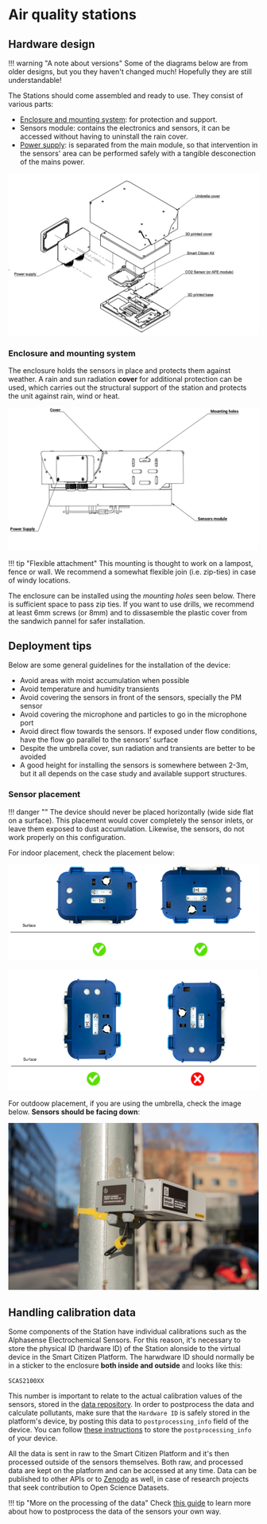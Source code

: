 # Air quality stations

## Hardware design

!!! warning "A note about versions"
    Some of the diagrams below are from older designs, but you they haven't changed much! Hopefully they are still understandable!

The Stations should come assembled and ready to use. They consist of various parts:

- [Enclosure and mounting system](#enclosure-and-mounting-system): for protection and support.
- Sensors module: contains the electronics and sensors, it can be accessed without having to uninstall the rain cover.
- [Power supply](#power): is separated from the main module, so that intervention in the sensors' area can be performed safely with a tangible desconection of the mains power.

![](/assets/images/station-small-exploded.png)

### Enclosure and mounting system

The enclosure holds the sensors in place and protects them against weather. A rain and sun radiation **cover** for additional protection can be used, which carries out the structural support of the station and protects the unit against rain, wind or heat.

![](/assets/images/station-v3-mounting.png)

!!! tip "Flexible attachment"
    This mounting is thought to work on a lampost, fence or wall. We recommend a somewhat flexible join (i.e. zip-ties) in case of windy locations.

The enclosure can be installed using the _mounting holes_ seen below. There is sufficient space to pass zip ties. If you want to use drills, we recommend at least 6mm screws (or 8mm) and to dissasemble the plastic cover from the sandwich pannel for safer installation.

## Deployment tips

Below are some general guidelines for the installation of the device:

- Avoid areas with moist accumulation when possible
- Avoid temperature and humidity transients
- Avoid covering the sensors in front of the sensors, specially the PM sensor
- Avoid covering the microphone and particles to go in the microphone port
- Avoid direct flow towards the sensors. If exposed under flow conditions, have the flow go parallel to the sensors' surface
- Despite the umbrella cover, sun radiation and transients are better to be avoided
- A good height for installing the sensors is somewhere between 2-3m, but it all depends on the case study and available support structures.

### Sensor placement

!!! danger ""
    The device should never be placed horizontally (wide side flat on a surface). This placement would cover completely the sensor inlets, or leave them exposed to dust accumulation. Likewise, the sensors, do not work properly on this configuration.

For indoor placement, check the placement below:

![](/assets/images/sensor-placement-horizontal.png)

![](/assets/images/sensor-placement-vertical.png)

For outdoow placement, if you are using the umbrella, check the image below. **Sensors should be facing down**:

![](/assets/images/mini-station-field.jpg)

## Handling calibration data

Some components of the Station have individual calibrations such as the Alphasense Electrochemical Sensors. For this reason, it's necessary to store the physical ID (hardware ID) of the Station alonside to the virtual device in the Smart Citizen Platform. The harwdware ID should normally be in a sticker to the enclosure **both inside and outside** and looks like this:

```
SCAS2100XX
```

This number is important to relate to the actual calibration values of the sensors, stored in the [data repository](https://github.com/fablabbcn/smartcitizen-data/tree/master/hardware). In order to postprocess the data and calculate pollutants, make sure that the `Hardware ID` is safely stored in the platform's device, by posting this data to `postprocessing_info` field of the device. You can follow [these instructions](https://docs.smartcitizen.me/guides/data/handling-calibration-data/) to store the `postprocessing_info` of your device.

All the data is sent in raw to the Smart Citizen Platform and it's then processed outside of the sensors themselves. Both raw, and processed data are kept on the platform and can be accessed at any time. Data can be published to other APIs or to [Zenodo](https://zenodo.org) as well, in case of research projects that seek contribution to Open Science Datasets.

!!! tip "More on the processing of the data"
    Check [this guide](https://docs.smartcitizen.me/guides/data/custom-data-processing/) to learn more about how to postprocess the data of the sensors your own way.